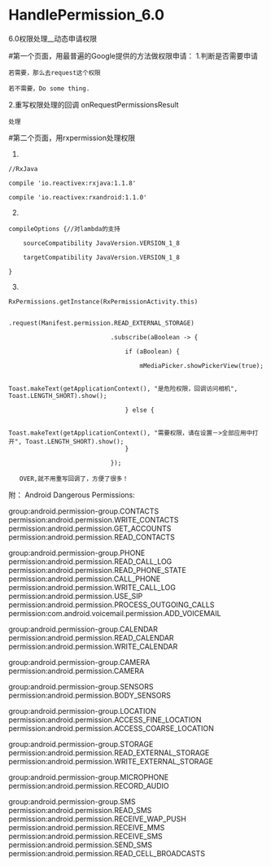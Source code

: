 

# HandlePermission_6.0
6.0权限处理__动态申请权限

#第一个页面，用最普遍的Google提供的方法做权限申请：
  1.判断是否需要申请
  
    若需要，那么去request这个权限
    
    若不需要，Do some thing.
    
  2.重写权限处理的回调 onRequestPermissionsResult
  
    处理

#第二个页面，用rxpermission处理权限

  1.    
    //RxJava
    
    compile 'io.reactivex:rxjava:1.1.8'
    
    compile 'io.reactivex:rxandroid:1.1.0'
    
  2. 
    compileOptions {//对lambda的支持
    
        sourceCompatibility JavaVersion.VERSION_1_8

        targetCompatibility JavaVersion.VERSION_1_8
        
    }
    
  3.
  
    RxPermissions.getInstance(RxPermissionActivity.this)
    
                                .request(Manifest.permission.READ_EXTERNAL_STORAGE)
                                
                                .subscribe(aBoolean -> {
                                
                                    if (aBoolean) {
                                    
                                        mMediaPicker.showPickerView(true);
                                        
                                        Toast.makeText(getApplicationContext(), "是危险权限，回调访问相机", Toast.LENGTH_SHORT).show();
                                        
                                    } else {
                                    
                                        Toast.makeText(getApplicationContext(), "需要权限，请在设置－>全部应用中打开", Toast.LENGTH_SHORT).show();
                                    }
                                    
                                });
                                
       OVER,就不用重写回调了，方便了很多！                         
    






附：
Android Dangerous Permissions:

group:android.permission-group.CONTACTS
  permission:android.permission.WRITE_CONTACTS
  permission:android.permission.GET_ACCOUNTS
  permission:android.permission.READ_CONTACTS

group:android.permission-group.PHONE
  permission:android.permission.READ_CALL_LOG
  permission:android.permission.READ_PHONE_STATE
  permission:android.permission.CALL_PHONE
  permission:android.permission.WRITE_CALL_LOG
  permission:android.permission.USE_SIP
  permission:android.permission.PROCESS_OUTGOING_CALLS
  permission:com.android.voicemail.permission.ADD_VOICEMAIL

group:android.permission-group.CALENDAR
  permission:android.permission.READ_CALENDAR
  permission:android.permission.WRITE_CALENDAR

group:android.permission-group.CAMERA
  permission:android.permission.CAMERA

group:android.permission-group.SENSORS
  permission:android.permission.BODY_SENSORS

group:android.permission-group.LOCATION
  permission:android.permission.ACCESS_FINE_LOCATION
  permission:android.permission.ACCESS_COARSE_LOCATION

group:android.permission-group.STORAGE
  permission:android.permission.READ_EXTERNAL_STORAGE
  permission:android.permission.WRITE_EXTERNAL_STORAGE

group:android.permission-group.MICROPHONE
  permission:android.permission.RECORD_AUDIO

group:android.permission-group.SMS
  permission:android.permission.READ_SMS
  permission:android.permission.RECEIVE_WAP_PUSH
  permission:android.permission.RECEIVE_MMS
  permission:android.permission.RECEIVE_SMS
  permission:android.permission.SEND_SMS
  permission:android.permission.READ_CELL_BROADCASTS
